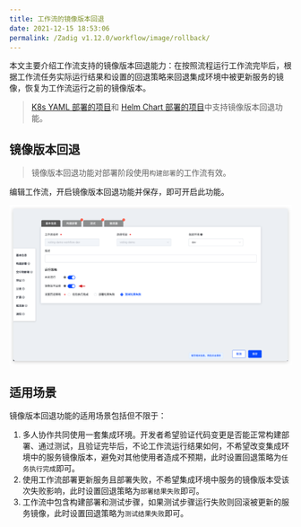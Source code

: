 ```yaml
---
title: 工作流的镜像版本回退
date: 2021-12-15 18:53:06
permalink: /Zadig v1.12.0/workflow/image/rollback/
---
```


本文主要介绍工作流支持的镜像版本回退能力：在按照流程运行工作流完毕后，根据工作流任务实际运行结果和设置的回退策略来回退集成环境中被更新服务的镜像，恢复为工作流运行之前的镜像版本。

> [K8s YAML 部署的项目](/cn/Zadig%20v1.12.0/project/k8s-yaml/)和 [Helm Chart 部署的项目](/cn/Zadig%20v1.12.0/project/helm-chart/)中支持镜像版本回退功能。

## 镜像版本回退

> 镜像版本回退功能对部署阶段使用`构建部署`的工作流有效。

编辑工作流，开启镜像版本回退功能并保存，即可开启此功能。

![开启镜像版本回退](./_images/check_pipeline_setting.png)

## 适用场景

镜像版本回退功能的适用场景包括但不限于：

1. 多人协作共同使用一套集成环境。开发者希望验证代码变更是否能正常构建部署、通过测试，且验证完毕后，不论工作流运行结果如何，不希望改变集成环境中的服务镜像版本，避免对其他使用者造成不预期，此时设置回退策略为`任务执行完成`即可。
2. 使用工作流部署更新服务且部署失败，不希望集成环境中服务的镜像版本受该次失败影响，此时设置回退策略为`部署结果失败`即可。
3. 工作流中包含构建部署和测试步骤，如果测试步骤运行失败则回滚被更新的服务镜像，此时设置回退策略为`测试结果失败`即可。
